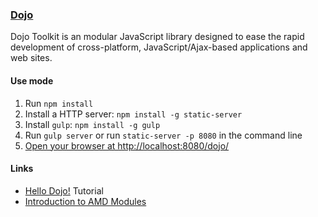 ### [Dojo](https://dojotoolkit.org/)

Dojo Toolkit is an modular JavaScript library designed to ease the rapid development of cross-platform, JavaScript/Ajax-based applications and web sites.

#### Use mode

1. Run `npm install`
2. Install a HTTP server: `npm install -g static-server`
2. Install `gulp`: `npm install -g gulp`
3. Run `gulp server` or run `static-server -p 8080` in the command line
4. [Open your browser at http://localhost:8080/dojo/](http://localhost:8080/dojo/)

#### Links

* [Hello Dojo!](https://dojotoolkit.org/documentation/tutorials/1.10/hello_dojo/index.html) Tutorial
* [Introduction to AMD Modules](https://dojotoolkit.org/documentation/tutorials/1.10/modules/)
